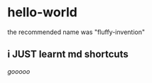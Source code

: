 # hello-world
the recommended name was "fluffy-invention" 
## i JUST learnt md shortcuts 
_gooooo_

